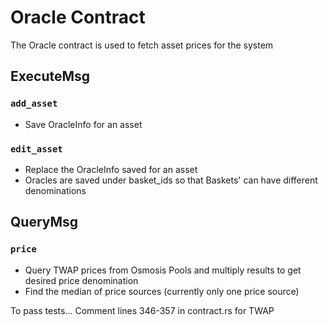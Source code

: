# Oracle Contract

The Oracle contract is used to fetch asset prices for the system


## ExecuteMsg

### `add_asset`

- Save OracleInfo for an asset

### `edit_asset`

- Replace the OracleInfo saved for an asset
- Oracles are saved under basket_ids so that Baskets' can have different denominations

## QueryMsg

### `price`

- Query TWAP prices from Osmosis Pools and multiply results to get desired price denomination
- Find the median of price sources (currently only one price source)

To pass tests...
Comment lines 346-357 in contract.rs for TWAP